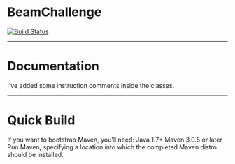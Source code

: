 # BeamChallenge
[![Build Status](https://travis-ci.org/mkhaldoun/BeamChallenge.svg?branch=master)](https://travis-ci.org/mkhaldoun/BeamChallenge)

-----------------------------------------------------------------------------------------------------------------------------------
# Documentation
i've added some instruction comments inside the classes. 

-----------------------------------------------------------------------------------------------------------------------------------
# Quick Build
If you want to bootstrap Maven, you'll need:
Java 1.7+
Maven 3.0.5 or later
Run Maven, specifying a location into which the completed Maven distro should be installed.
